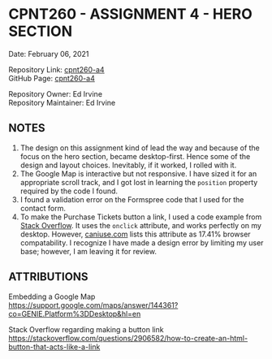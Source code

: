 # CPNT260 - ASSIGNMENT 4 - HERO SECTION  

Date:  February 06, 2021  

Repository Link: [cpnt260-a4](https://github.com/edirvine333/cpnt260-a4)  
GitHub Page:  [cpnt260-a4](https://edirvine333.github.io/cpnt260-a4/)  

Repository Owner: Ed Irvine  
Repository Maintainer: Ed Irvine  

## NOTES  

1.  The design on this assignment kind of lead the way and because of the focus on the hero section, became desktop-first. Hence some of the design and layout choices. Inevitably, if it worked, I rolled with it.     
2.  The Google Map is interactive but not responsive.  I have sized it for an appropriate scroll track, and I got lost in learning the `position` property required by the code I found.  
3.  I found a validation error on the Formspree code that I used for the contact form.  
4.  To make the Purchase Tickets button a link, I used a code example from [Stack Overflow](https://stackoverflow.com/). It uses the `onclick` attribute, and works perfectly on my desktop.  However, [caniuse.com](https://caniuse.com/) lists this attribute as 17.41% browser compatability. I recognize I have made a design error by limiting my user base; however, I am leaving it for review.

## ATTRIBUTIONS  

Embedding a Google Map  
https://support.google.com/maps/answer/144361?co=GENIE.Platform%3DDesktop&hl=en  

Stack Overflow regarding making a button link  
https://stackoverflow.com/questions/2906582/how-to-create-an-html-button-that-acts-like-a-link  